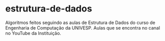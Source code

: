 # estrutura-de-dados
Algoritmos feitos seguindo as aulas de Estrutura de Dados do curso de Engenharia de Computação da UNIVESP.  Aulas que se encontra no canal no YouTube da Instituição.

